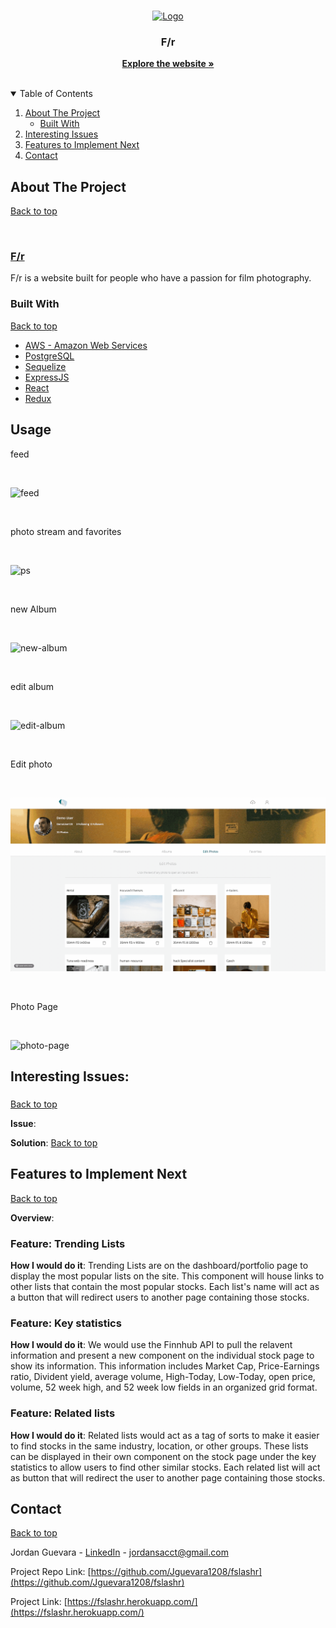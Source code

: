 <br />
<p align="center">
  <a href="https://fslashr.herokuapp.com/">
    <img src="https://cdn.discordapp.com/attachments/908759674076168263/909876870349221908/navbar-logo.png" alt="Logo" width="90" height="90">
  </a>

  <h3 align="center">F/r</h3>

  <p align="center">
    <a href="https://fslashr.herokuapp.com/" target="_blank"><strong>Explore the website »</strong></a>
    <br />
    <br />
  </p>
</p>



<!-- TABLE OF CONTENTS -->
<details open="open">
  <summary id="table-of-contents">Table of Contents</summary>
  <ol>
    <li>
      <a href="#about-the-project">About The Project</a>
      <ul>
        <li><a href="#built-with">Built With</a></li>
      </ul>
    </li>
    <!-- <li><a href="#usage">Usage</a></li> -->
    <li>
      <a href="#interesting-issues">Interesting Issues</a>
    </li>
    <li>
      <a href="#features-to-implement-next">Features to Implement Next</a>
    <li><a href="#contact">Contact</a></li>
    </li>
  </ol>
</details>



<!-- ABOUT THE PROJECT -->
## About The Project 
[Back to top](#table-of-contents)

<br>

### [F/r](https://notrobinhood.herokuapp.com/)

F/r is a website built for people who have a passion for film photography.

### Built With 
[Back to top](#table-of-contents)
* [AWS - Amazon Web Services](https://aws.amazon.com/)
* [PostgreSQL](https://www.postgresql.org/docs/)
* [Sequelize](https://sequelize.org/)
* [ExpressJS](https://expressjs.com/)
* [React](https://reactjs.org/)
* [Redux](https://redux.js.org/)

## Usage
feed

<br>

![feed](./gifs/feed.gif)

<br>

photo stream and favorites

<br>

![ps](./gifs/ps.gif)

<br>

new Album

<br>

![new-album](./gifs/new-album.gif)

<br>

edit album

<br>

![edit-album](./gifs/edit-album.gif)

<br>

Edit photo

<br>

![edit-photo](./gifs/edit-photo.gif)

<br>

Photo Page

<br>

![photo-page](./gifs/photo-page.gif)

## Interesting Issues:
### 
[Back to top](#table-of-contents) 

<b>Issue</b>: 

<b>Solution</b>: 
[Back to top](#table-of-contents)

## Features to Implement Next
[Back to top](#table-of-contents)

<b>Overview</b>:

### <b>Feature</b>: Trending Lists
<b>How I would do it</b>: Trending Lists are on the dashboard/portfolio page to display the most popular lists on the site. This component will house links to other lists that contain the most popular stocks. Each list's name will act as a button that will redirect users to another page containing those stocks.

### <b>Feature</b>: Key statistics
<b>How I would do it</b>: We would use the Finnhub API to pull the relavent information and present a new component on the individual stock page to show its information. This information includes Market Cap, Price-Earnings ratio, Divident yield, average volume, High-Today, Low-Today, open price, volume, 52 week high, and 52 week low fields in an organized grid format.

### <b>Feature</b>: Related lists
<b>How I would do it</b>: Related lists would act as a tag of sorts to make it easier to find stocks in the same industry, location, or other groups. These lists can be displayed in their own component on the stock page under the key statistics to allow users to find other similar stocks. Each related list will act as button that will redirect the user to another page containing those stocks.

<!-- CONTACT -->
## Contact
[Back to top](#table-of-contents)

Jordan Guevara - [LinkedIn](https://www.linkedin.com/in/jordan-guevara-a9370521a/) - jordansacct@gmail.com

Project Repo Link: [https://github.com/Jguevara1208/fslashr](https://github.com/Jguevara1208/fslashr)

Project Link: [https://fslashr.herokuapp.com/](https://fslashr.herokuapp.com/)


<!-- ACKNOWLEDGEMENTS --

<!-- MARKDOWN LINKS & IMAGES -->
[linkedin-url]: https://linkedin.com/in/
